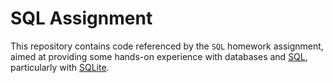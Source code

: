 # SQL Assignment
This repository contains code referenced by the `SQL` homework assignment, aimed at providing some hands-on experience with databases and [SQL](https://en.wikipedia.org/wiki/SQL), particularly with [SQLite](https://www.sqlite.org/).
